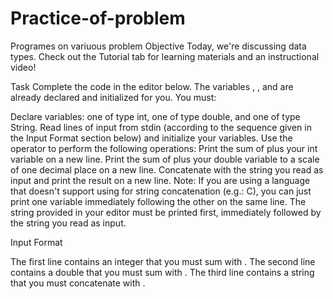 # Practice-of-problem
Programes on variuous problem
Objective
Today, we're discussing data types. Check out the Tutorial tab for learning materials and an instructional video!

Task
Complete the code in the editor below. The variables , , and  are already declared and initialized for you. You must:

Declare  variables: one of type int, one of type double, and one of type String.
Read  lines of input from stdin (according to the sequence given in the Input Format section below) and initialize your  variables.
Use the  operator to perform the following operations:
Print the sum of  plus your int variable on a new line.
Print the sum of  plus your double variable to a scale of one decimal place on a new line.
Concatenate  with the string you read as input and print the result on a new line.
Note: If you are using a language that doesn't support using  for string concatenation (e.g.: C), you can just print one variable immediately following the other on the same line. The string provided in your editor must be printed first, immediately followed by the string you read as input.

Input Format

The first line contains an integer that you must sum with .
The second line contains a double that you must sum with .
The third line contains a string that you must concatenate with .
